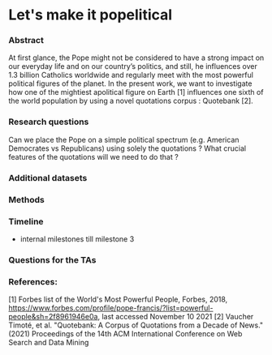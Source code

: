 # Let's make it popelitical

### Abstract
At first glance, the Pope might not be considered to have a strong impact on our everyday life and on our country’s politics, and still, he influences over 1.3 billion Catholics worldwide and regularly meet with the most powerful political figures of the planet. In the present work, we want to investigate how one of the mightiest apolitical figure on Earth [1] influences one sixth of the world population by using a novel quotations corpus : Quotebank [2]. 

### Research questions
Can we place the Pope on a simple political spectrum (e.g. American Democrates vs Republicans) using solely the quotations ?
What crucial features of the quotations will we need to do that ?


### Additional datasets


### Methods


### Timeline
- internal milestones till milestone 3


### Questions for the TAs


### References:
[1] Forbes list of the World's Most Powerful People, Forbes, 2018, https://www.forbes.com/profile/pope-francis/?list=powerful-people&sh=2f8961946e0a, last accessed November 10 2021
[2] Vaucher Timoté, et al. "Quotebank: A Corpus of Quotations from a Decade of News." (2021) Proceedings of the 14th ACM International Conference on Web Search and Data Mining


